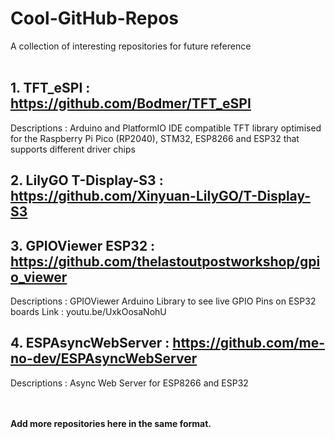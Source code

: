# Cool-GitHub-Repos
A collection of interesting repositories for future reference
<br></br>
## 1. TFT_eSPI : https://github.com/Bodmer/TFT_eSPI
Descriptions : Arduino and PlatformIO IDE compatible TFT library optimised for the Raspberry Pi Pico (RP2040), STM32, ESP8266 and ESP32 that supports different driver chips 

## 2. LilyGO T-Display-S3 : https://github.com/Xinyuan-LilyGO/T-Display-S3

## 3. GPIOViewer ESP32 : https://github.com/thelastoutpostworkshop/gpio_viewer
Descriptions : GPIOViewer Arduino Library to see live GPIO Pins on ESP32 boards 
Link : youtu.be/UxkOosaNohU

## 4. ESPAsyncWebServer : https://github.com/me-no-dev/ESPAsyncWebServer
Descriptions : Async Web Server for ESP8266 and ESP32

<br></br>
**Add more repositories here in the same format.**
